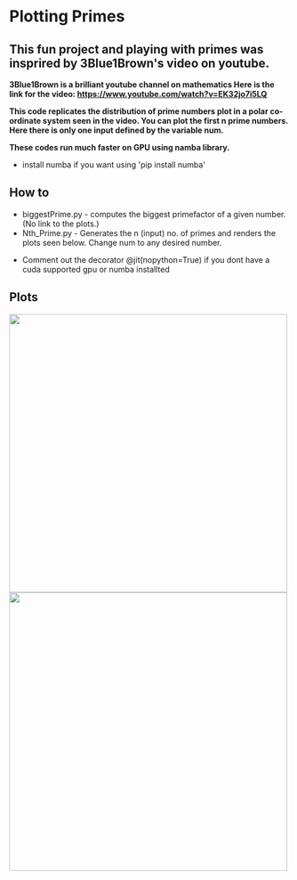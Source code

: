 # Plotting Primes

## This fun project and playing with primes was insprired by 3Blue1Brown's video on youtube.

**3Blue1Brown is a brilliant youtube channel on mathematics
Here is the link for the video: https://www.youtube.com/watch?v=EK32jo7i5LQ**

**This code replicates the distribution of prime numbers plot in a polar co-ordinate system seen in the video.
You can plot the first n prime numbers. Here there is only one input defined by the variable num.**

**These codes run much faster on GPU using namba library.**
- install numba if you want using 'pip install numba'

## How to
*  biggestPrime.py - computes the biggest primefactor of a given number. (No link to the plots.)
*  Nth_Prime.py - Generates the n (input) no. of primes and renders the plots seen below. Change num to any desired number.
  -  Comment out the decorator @jit(nopython=True) if you dont have a cuda supported gpu or numba installted
  

## Plots
<img width="500px" height="500px" src="1e3.png">
<img width="500px" height="500px" src="10e4.png">
